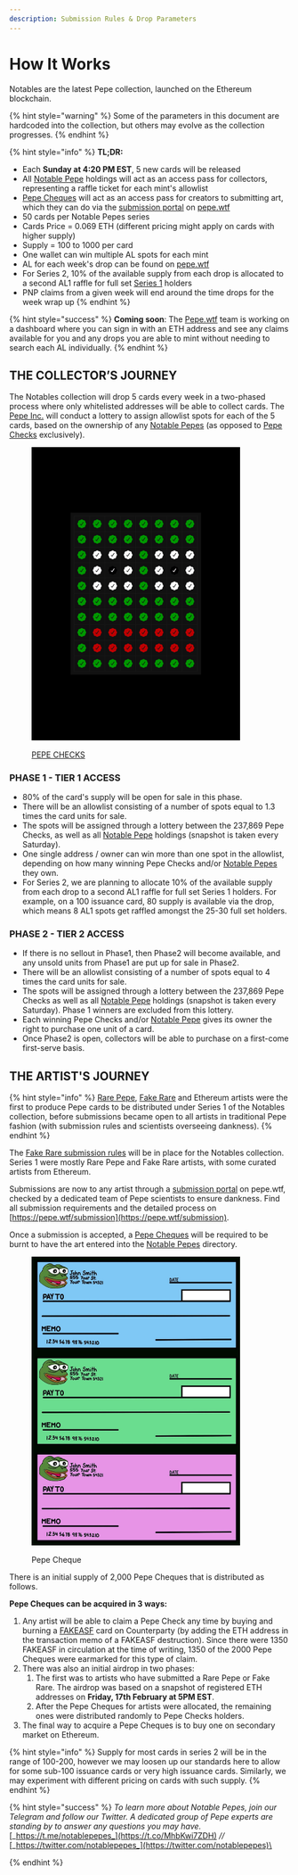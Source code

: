 ```yaml
---
description: Submission Rules & Drop Parameters
---
```


# How It Works

Notables are the latest Pepe collection, launched on the Ethereum blockchain.

{% hint style="warning" %}
Some of the parameters in this document are hardcoded into the collection, but others may evolve as the collection progresses.
{% endhint %}

{% hint style="info" %}
**TL;DR:**

* Each **Sunday at 4:20 PM EST**, 5 new cards will be released
* All [Notable Pepe](https://pepe.wtf/collection/notable-pepes) holdings will act as an access pass for collectors, representing a raffle ticket for each mint's allowlist
* [Pepe Cheques](https://pepe.wtf/asset/Pepe-Cheques) will act as an access pass for creators to submitting art, which they can do via the [submission portal](https://pepe.wtf/submission) on [pepe.wtf](../pepe.wtf.md)
* 50 cards per Notable Pepes series
* Cards Price = 0.069 ETH (different pricing might apply on cards with higher supply)
* Supply = 100 to 1000 per card
* One wallet can win multiple AL spots for each mint
* AL for each week's drop can be found on [pepe.wtf](../pepe.wtf.md)
* For Series 2, 10% of the available supply from each drop is allocated to a second AL1 raffle for full set [Series 1](https://pepe.wtf/collection/notable-pepes) holders
* PNP claims from a given week will end around the time drops for the week wrap up
{% endhint %}

{% hint style="success" %}
**Coming soon**: The [Pepe.wtf](../pepe.wtf.md) team is working on a dashboard where you can sign in with an ETH address and see any claims available for you and any drops you are able to mint without needing to search each AL individually.
{% endhint %}

## THE COLLECTOR’S JOURNEY

The Notables collection will drop 5 cards every week in a two-phased process where only whitelisted addresses will be able to collect cards. The [Pepe Inc.](../pepe-inc..md) will conduct a lottery to assign allowlist spots for each of the 5 cards, based on the ownership of any [Notable Pepes](https://pepe.wtf/collection/notable-pepes) (as opposed to [Pepe Checks](https://pepe.wtf/asset/Pepe-Checks) exclusively).

<figure><img src="../../.gitbook/assets/CHECKS.png" alt="" width="375"><figcaption><p><a href="https://pepe.wtf/asset/CHECKS">PEPE CHECKS</a></p></figcaption></figure>

### PHASE 1 - TIER 1 ACCESS

* 80% of the card's supply will be open for sale in this phase.
* There will be an allowlist consisting of a number of spots equal to 1.3 times the card units for sale.
* The spots will be assigned through a lottery between the 237,869 Pepe Checks, as well as all [Notable Pepe](https://pepe.wtf/collection/notable-pepes) holdings (snapshot is taken every Saturday).
* One single address / owner can win more than one spot in the allowlist, depending on how many winning Pepe Checks and/or [Notable Pepes](https://pepe.wtf/collection/notable-pepes) they own.&#x20;
* For Series 2, we are planning to allocate 10% of the available supply from each drop to a second AL1 raffle for full set Series 1 holders. For example, on a 100 issuance card, 80 supply is available via the drop, which means 8 AL1 spots get raffled amongst the 25-30 full set holders.&#x20;

### PHASE 2 - TIER 2 ACCESS

* If there is no sellout in Phase1, then Phase2 will become available, and any unsold units from Phase1 are put up for sale in Phase2.
* There will be an allowlist consisting of a number of spots equal to 4 times the card units for sale.
* The spots will be assigned through a lottery between the 237,869 Pepe Checks as well as all [Notable Pepe](https://pepe.wtf/collection/notable-pepes) holdings (snapshot is taken every Saturday). Phase 1 winners are excluded from this lottery.
* Each winning Pepe Checks and/or [Notable Pepe](https://pepe.wtf/collection/notable-pepes) gives its owner the right to purchase one unit of a card.
* Once Phase2 is open, collectors will be able to purchase on a first-come first-serve basis.

## THE ARTIST'S JOURNEY

{% hint style="info" %}
[Rare Pepe](../../chapter-2-the-rare-pepe-project/the-rare-pepe-blockchain-project/), [Fake Rare](../../chapter-2-the-rare-pepe-project/fake-rares-and-dank-rares/fake-rare-artists.md) and Ethereum artists were the first to produce Pepe cards to be distributed under Series 1 of the Notables collection, before submissions became open to all artists in traditional Pepe fashion (with submission rules and scientists overseeing dankness).
{% endhint %}

The [Fake Rare submission rules](../../chapter-2-the-rare-pepe-project/fake-rares-and-dank-rares/fake-rares-submission-rules.md) will be in place for the Notables collection. Series 1 were mostly Rare Pepe and Fake Rare artists, with some curated artists from Ethereum.

Submissions are now to any artist through a [submission portal](https://pepe.wtf/submission) on pepe.wtf, checked by a dedicated team of Pepe scientists to ensure dankness. Find all submission requirements and the detailed process on [https://pepe.wtf/submission](https://pepe.wtf/submission).

Once a submission is accepted, a [Pepe Cheques](https://pepe.wtf/asset/Pepe-Cheques) will be required to be burnt to have the art entered into the [Notable Pepes](https://pepe.wtf/collection/notable-pepes) directory.

<figure><img src="../../.gitbook/assets/Pepe Cheques-3.jpeg" alt="" width="375"><figcaption><p>Pepe Cheque</p></figcaption></figure>

There is an initial supply of 2,000 Pepe Cheques that is distributed as follows.

**Pepe Cheques can be acquired in 3 ways:**

1. Any artist will be able to claim a Pepe Check any time by buying and burning a [FAKEASF](https://pepe.wtf/asset/FAKEASF) card on Counterparty (by adding the ETH address in the transaction memo of a FAKEASF destruction). Since there were 1350 FAKEASF in circulation at the time of writing, 1350 of the 2000 Pepe Cheques were earmarked for this type of claim.
2. There was also an initial airdrop in two phases:
   1. The first was to artists who have submitted a Rare Pepe or Fake Rare. The airdrop was based on a snapshot of registered ETH addresses on **Friday, 17th February at 5PM EST**.
   2. After the Pepe Cheques for artists were allocated, the remaining ones were distributed randomly to Pepe Checks holders.
3. The final way to acquire a Pepe Cheques is to buy one on secondary market on Ethereum.

{% hint style="info" %}
Supply for most cards in series 2 will be in the range of 100-200, however we may loosen up our standards here to allow for some sub-100 issuance cards or very high issuance cards. Similarly, we may experiment with different pricing on cards with such supply.
{% endhint %}

{% hint style="success" %}
_To learn more about Notable Pepes, join our Telegram and follow our Twitter. A dedicated group of Pepe experts are standing by to answer any questions you may have._ [_https://t.me/notablepepes_](https://t.co/MhbKwi7ZDH) _//_ [_https://twitter.com/notablepepes_](https://twitter.com/notablepepes)\

{% endhint %}
